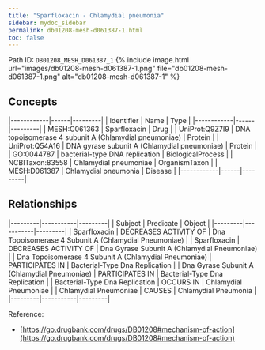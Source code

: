 ```yaml
---
title: "Sparfloxacin - Chlamydial pneumonia"
sidebar: mydoc_sidebar
permalink: db01208-mesh-d061387-1.html
toc: false 
---
```



Path ID: `DB01208_MESH_D061387_1`
{% include image.html url="images/db01208-mesh-d061387-1.png" file="db01208-mesh-d061387-1.png" alt="db01208-mesh-d061387-1" %}

## Concepts

|------------|------|---------|
| Identifier | Name | Type    |
|------------|------|---------|
| MESH:C061363 | Sparfloxacin | Drug |
| UniProt:Q9Z7I9 | DNA topoisomerase 4 subunit A (Chlamydial pneumoniae) | Protein |
| UniProt:Q54A16 | DNA gyrase subunit A (Chlamydial pneumoniae) | Protein |
| GO:0044787 | bacterial-type DNA replication | BiologicalProcess |
| NCBITaxon:83558 | Chlamydial pneumoniae | OrganismTaxon |
| MESH:D061387 | Chlamydial pneumonia | Disease |
|------------|------|---------|

## Relationships

|---------|-----------|---------|
| Subject | Predicate | Object  |
|---------|-----------|---------|
| Sparfloxacin | DECREASES ACTIVITY OF | Dna Topoisomerase 4 Subunit A (Chlamydial Pneumoniae) |
| Sparfloxacin | DECREASES ACTIVITY OF | Dna Gyrase Subunit A (Chlamydial Pneumoniae) |
| Dna Topoisomerase 4 Subunit A (Chlamydial Pneumoniae) | PARTICIPATES IN | Bacterial-Type Dna Replication |
| Dna Gyrase Subunit A (Chlamydial Pneumoniae) | PARTICIPATES IN | Bacterial-Type Dna Replication |
| Bacterial-Type Dna Replication | OCCURS IN | Chlamydial Pneumoniae |
| Chlamydial Pneumoniae | CAUSES | Chlamydial Pneumonia |
|---------|-----------|---------|

Reference: 
  - [https://go.drugbank.com/drugs/DB01208#mechanism-of-action](https://go.drugbank.com/drugs/DB01208#mechanism-of-action)
